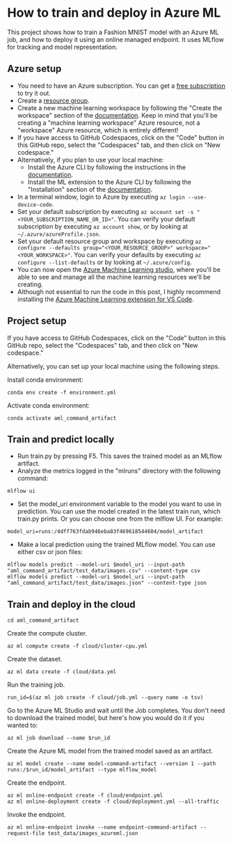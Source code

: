 # How to train and deploy in Azure ML

This project shows how to train a Fashion MNIST model with an Azure ML job, and how to deploy it using an online managed endpoint. It uses MLflow for tracking and model representation.

## Azure setup

* You need to have an Azure subscription. You can get a [free subscription](https://azure.microsoft.com/en-us/free?WT.mc_id=aiml-67316-bstollnitz) to try it out.
* Create a [resource group](https://docs.microsoft.com/en-us/azure/azure-resource-manager/management/manage-resource-groups-portal?WT.mc_id=aiml-67316-bstollnitz).
* Create a new machine learning workspace by following the "Create the workspace" section of the [documentation](https://docs.microsoft.com/en-us/azure/machine-learning/quickstart-create-resources?WT.mc_id=aiml-67316-bstollnitz). Keep in mind that you'll be creating a "machine learning workspace" Azure resource, not a "workspace" Azure resource, which is entirely different!
* If you have access to GitHub Codespaces, click on the "Code" button in this GitHub repo, select the "Codespaces" tab, and then click on "New codespace."
* Alternatively, if you plan to use your local machine:
  * Install the Azure CLI by following the instructions in the [documentation](https://docs.microsoft.com/en-us/cli/azure/install-azure-cli?WT.mc_id=aiml-67316-bstollnitz).
  * Install the ML extension to the Azure CLI by following the "Installation" section of the [documentation](https://docs.microsoft.com/en-us/azure/machine-learning/how-to-configure-cli?WT.mc_id=aiml-67316-bstollnitz).
* In a terminal window, login to Azure by executing `az login --use-device-code`. 
* Set your default subscription by executing `az account set -s "<YOUR_SUBSCRIPTION_NAME_OR_ID>"`. You can verify your default subscription by executing `az account show`, or by looking at `~/.azure/azureProfile.json`.
* Set your default resource group and workspace by executing `az configure --defaults group="<YOUR_RESOURCE_GROUP>" workspace="<YOUR_WORKSPACE>"`. You can verify your defaults by executing `az configure --list-defaults` or by looking at `~/.azure/config`.
* You can now open the [Azure Machine Learning studio](https://ml.azure.com/?WT.mc_id=aiml-67316-bstollnitz), where you'll be able to see and manage all the machine learning resources we'll be creating.
* Although not essential to run the code in this post, I highly recommend installing the [Azure Machine Learning extension for VS Code](https://marketplace.visualstudio.com/items?itemName=ms-toolsai.vscode-ai).


## Project setup

If you have access to GitHub Codespaces, click on the "Code" button in this GitHub repo, select the "Codespaces" tab, and then click on "New codespace."

Alternatively, you can set up your local machine using the following steps.

Install conda environment:

```
conda env create -f environment.yml
```

Activate conda environment:

```
conda activate aml_command_artifact
```


## Train and predict locally

* Run train.py by pressing F5. This saves the trained model as an MLflow artifact.
* Analyze the metrics logged in the "mlruns" directory with the following command:

```
mlflow ui
```

* Set the model_uri environment variable to the model you want to use in prediction. You can use the model created in the latest train run, which train.py prints. Or you can choose one from the mlflow UI. For example:

```
model_uri=runs:/4dff763fdab946eba83f469618544604/model_artifact
```

* Make a local prediction using the trained MLflow model. You can use either csv or json files:

```
mlflow models predict --model-uri $model_uri --input-path "aml_command_artifact/test_data/images.csv" --content-type csv
mlflow models predict --model-uri $model_uri --input-path "aml_command_artifact/test_data/images.json" --content-type json
```


## Train and deploy in the cloud

```
cd aml_command_artifact
```

Create the compute cluster.

```
az ml compute create -f cloud/cluster-cpu.yml 
```

Create the dataset.

```
az ml data create -f cloud/data.yml 
```

Run the training job.

```
run_id=$(az ml job create -f cloud/job.yml --query name -o tsv)
```

Go to the Azure ML Studio and wait until the Job completes.
You don't need to download the trained model, but here's how you would do it if you wanted to:

```
az ml job download --name $run_id
```

Create the Azure ML model from the trained model saved as an artifact.

```
az ml model create --name model-command-artifact --version 1 --path runs:/$run_id/model_artifact --type mlflow_model
```

Create the endpoint.

```
az ml online-endpoint create -f cloud/endpoint.yml
az ml online-deployment create -f cloud/deployment.yml --all-traffic
```

Invoke the endpoint.

```
az ml online-endpoint invoke --name endpoint-command-artifact --request-file test_data/images_azureml.json
```